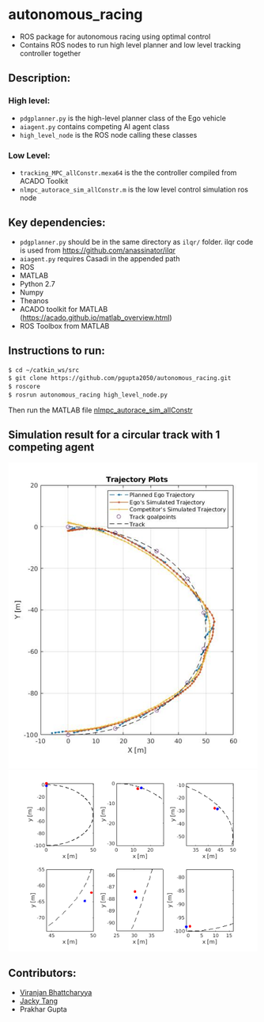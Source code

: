 # autonomous_racing
- ROS package for autonomous racing using optimal control
- Contains ROS nodes to run high level planner and low level tracking controller together

## Description:
### High level:
- `pdgplanner.py` is the high-level planner class of the Ego vehicle
- `aiagent.py` contains competing AI agent class
- `high_level_node` is the ROS node calling these classes

### Low Level:
- `tracking_MPC_allConstr.mexa64` is the the controller compiled from ACADO Toolkit
- `nlmpc_autorace_sim_allConstr.m` is the low level control simulation ros node

## Key dependencies:
- `pdgplanner.py` should be in the same directory as `ilqr/` folder. ilqr code is used from https://github.com/anassinator/ilqr
- `aiagent.py` requires Casadi in the appended path
- ROS 
- MATLAB
- Python 2.7
- Numpy 
- Theanos
- ACADO toolkit for MATLAB (https://acado.github.io/matlab_overview.html)
- ROS Toolbox from MATLAB

## Instructions to run:

```bash
$ cd ~/catkin_ws/src
$ git clone https://github.com/pgupta2050/autonomous_racing.git
$ roscore
$ rosrun autonomous_racing high_level_node.py
```
Then run the MATLAB file [nlmpc_autorace_sim_allConstr](https://github.com/pgupta2050/autonomous_racing/blob/main/src/low_level/nlmpc_autorace_sim_allConstr.m)

## Simulation result for a circular track with 1 competing agent
![Results](/src/low_level/sim_results/ct_all_10mTraack/untitled.jpg)
![Snaps](time_snaps.png)

## Contributors:
- [Viranjan Bhattcharyya](https://github.com/autonomous-viranjan)
- [Jacky Tang](https://github.com/jackyt22)
- Prakhar Gupta
